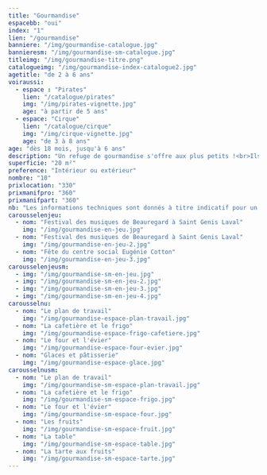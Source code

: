 ```yaml
---
title: "Gourmandise"
espacebb: "oui"
index: "1"
lien: "/gourmandise"
banniere: "/img/gourmandise-catalogue.jpg"
bannieresm: "/img/gourmandise-sm-catalogue.jpg"
titleimg: "/img/gourmandise-titre.png"
catalogueimg: "/img/gourmandise-index-catalogue2.jpg"
agetitle: "de 2 à 6 ans"
voiraussi:
  - espace : "Pirates"
    lien: "/catalogue/pirates"
    img: "/img/pirates-vignette.jpg"
    age: "à partir de 5 ans"
  - espace: "Cirque"
    lien: "/catalogue/cirque"
    img: "/img/cirque-vignette.jpg"
    age: "de 3 à 8 ans"
age: "dès 18 mois, jusqu'à 6 ans"
description: "Un refuge de gourmandise s'offre aux plus petits !<br>Ils entrent dans une cuisine à leur échelle pour concocter des desserts colorés et sucrés avec des fruits et des pâtisseries gourmandes.<br>Ustensiles, plats, produits frais, tout est là pour les meilleures recettes !"
superficie: "20 m²"
preference: "Intérieur ou extérieur"
nombre: "10"
prixlocation: "330"
prixmanifpro: "360"
prixmanifpart: "360"
nb: "Les informations techniques sont donnés à titre indicatif pour un cadre ludique optimal. <br>Elles sont ajustables à la situation : pour une superficie limitée on préférera un nombre réduit d'enfants, plus d'enfants necessitera une plus grande superficie de jeu, etc."
carousselenjeu:
  - nom: "Festival des musiques de Beauregard à Saint Genis Laval"
    img: "/img/gourmandise-en-jeu.jpg"
  - nom: "Festival des musiques de Beauregard à Saint Genis Laval"
    img: "/img/gourmandise-en-jeu-2.jpg"
  - nom: "Fête du centre social Eugénie Cotton"
    img: "/img/gourmandise-en-jeu-3.jpg"
carousselenjeusm:
  - img: "/img/gourmandise-sm-en-jeu.jpg"
  - img: "/img/gourmandise-sm-en-jeu-2.jpg"
  - img: "/img/gourmandise-sm-en-jeu-3.jpg"
  - img: "/img/gourmandise-sm-en-jeu-4.jpg"
carousselnu:
  - nom: "Le plan de travail"
    img: "/img/gourmandise-espace-plan-travail.jpg"
  - nom: "La cafetière et le frigo"
    img: "/img/gourmandise-espace-frigo-cafetiere.jpg"
  - nom: "Le four et l'évier"
    img: "/img/gourmandise-espace-four-evier.jpg"
  - nom: "Glaces et pâtisserie"
    img: "/img/gourmandise-espace-glace.jpg"  
carousselnusm:
  - nom: "Le plan de travail"
    img: "/img/gourmandise-sm-espace-plan-travail.jpg"
  - nom: "La cafetière et le frigo"
    img: "/img/gourmandise-sm-espace-frigo.jpg"
  - nom: "Le four et l'évier"
    img: "/img/gourmandise-sm-espace-four.jpg"
  - nom: "Les fruits"
    img: "/img/gourmandise-sm-espace-fruit.jpg"
  - nom: "La table"
    img: "/img/gourmandise-sm-espace-table.jpg"
  - nom: "La tarte aux fruits"
    img: "/img/gourmandise-sm-espace-tarte.jpg"    
---
```

